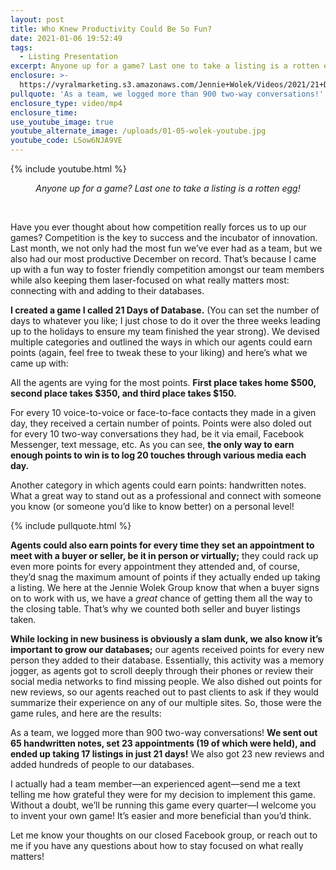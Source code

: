 ```yaml
---
layout: post
title: Who Knew Productivity Could Be So Fun?
date: 2021-01-06 19:52:49
tags:
  - Listing Presentation
excerpt: Anyone up for a game? Last one to take a listing is a rotten egg!
enclosure: >-
  https://vyralmarketing.s3.amazonaws.com/Jennie+Wolek/Videos/2021/21+Days+of+Database_+A+Fun%2C+Productive+Game+for+Your+Team.mp4
pullquote: 'As a team, we logged more than 900 two-way conversations!'
enclosure_type: video/mp4
enclosure_time:
use_youtube_image: true
youtube_alternate_image: /uploads/01-05-wolek-youtube.jpg
youtube_code: LSow6NJA9VE
---
```


{% include youtube.html %}

<center><em>Anyone up for a game? Last one to take a listing is a rotten egg!</em></center>

&nbsp;

Have you ever thought about how competition really forces us to up our games? Competition is the key to success and the incubator of innovation. Last month, we not only had the most fun we’ve ever had as a team, but we also had our most productive December on record. That’s because I came up with a fun way to foster friendly competition amongst our team members while also keeping them laser-focused on what really matters most: connecting with and adding to their databases.&nbsp;

**I created a game I called 21 Days of Database.** (You can set the number of days to whatever you like; I just chose to do it over the three weeks leading up to the holidays to ensure my team finished the year strong). We devised multiple categories and outlined the ways in which our agents could earn points (again, feel free to tweak these to your liking) and here’s what we came up with:&nbsp;

All the agents are vying for the most points. **First place takes home $500, second place takes $350, and third place takes $150.&nbsp;**

For every 10 voice-to-voice or face-to-face contacts they made in a given day, they received a certain number of points. Points were also doled out for every 10 two-way conversations they had, be it via email, Facebook Messenger, text message, etc. As you can see, **the only way to earn enough points to win is to log 20 touches through various media each day.&nbsp;**

Another category in which agents could earn points: handwritten notes. What a great way to stand out as a professional and connect with someone you know (or someone you’d like to know better) on a personal level\!

{% include pullquote.html %}

**Agents could also earn points for every time they set an appointment to meet with a buyer or seller, be it in person or virtually;** they could rack up even more points for every appointment they attended and, of course, they’d snag the maximum amount of points if they actually ended up taking a listing. We here at the Jennie Wolek Group know that when a buyer signs on to work with us, we have a *great* chance of getting them all the way to the closing table. That’s why we counted both seller and buyer listings taken.&nbsp;

**While locking in new business is obviously a slam dunk, we also know it’s important to grow our databases;** our agents received points for every new person they added to their database. Essentially, this activity was a memory jogger, as agents got to scroll deeply through their phones or review their social media networks to find missing people. We also dished out points for new reviews, so our agents reached out to past clients to ask if they would summarize their experience on any of our multiple sites. So, those were the game rules, and here are the results:&nbsp;

As a team, we logged more than 900 two-way conversations\! **We sent out 65 handwritten notes, set 23 appointments (19 of which were held), and ended up taking 17 listings in just 21 days\!** We also got 23 new reviews and added hundreds of people to our databases.&nbsp;

I actually had a team member—an experienced agent—send me a text telling me how grateful they were for my decision to implement this game. Without a doubt, we’ll be running this game every quarter—I welcome you to invent your own game\! It’s easier and more beneficial than you’d think.&nbsp;

Let me know your thoughts on our closed Facebook group, or reach out to me if you have any questions about how to stay focused on what really matters\!
